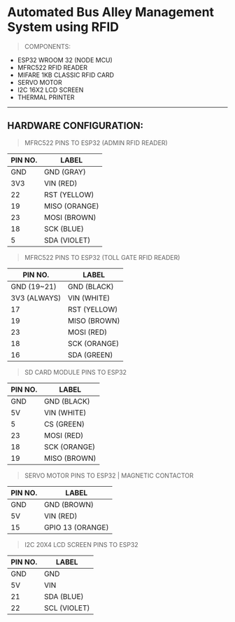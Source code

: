 # Automated Bus Alley Management System using RFID


> COMPONENTS:
  * ESP32 WROOM 32 (NODE MCU)
  * MFRC522 RFID READER
  * MIFARE 1KB CLASSIC RFID CARD
  * SERVO MOTOR
  * I2C 16X2 LCD SCREEN
  * THERMAL PRINTER

---

## HARDWARE CONFIGURATION:

> MFRC522 PINS TO ESP32 (ADMIN RFID READER)

| PIN NO.      | LABEL       |
| -----------  | ----------- |
| GND          | GND  (GRAY) |
| 3V3          | VIN  (RED)  |
| 22           | RST  (YELLOW)|
| 19           | MISO (ORANGE)|
| 23           | MOSI (BROWN) |
| 18           | SCK  (BLUE)|
| 5            | SDA  (VIOLET)|


> MFRC522 PINS TO ESP32 (TOLL GATE RFID READER)

| PIN NO.      | LABEL       |
| -----------  | ----------- |
| GND (19~21)  | GND  (BLACK)|
| 3V3 (ALWAYS) | VIN  (WHITE)|
| 17           | RST  (YELLOW)|
| 19           | MISO (BROWN)|
| 23           | MOSI (RED)  |
| 18           | SCK  (ORANGE)|
| 16            | SDA  (GREEN)|


> SD CARD MODULE PINS TO ESP32

| PIN NO.      | LABEL       |
| -----------  | ----------- |
| GND          | GND  (BLACK)|
| 5V           | VIN  (WHITE)|
| 5            | CS   (GREEN)|
| 23           | MOSI (RED)  |
| 18           | SCK  (ORANGE)|
| 19           | MISO (BROWN) |

> SERVO MOTOR PINS TO ESP32 | MAGNETIC CONTACTOR

| PIN NO.      | LABEL       |
| -----------  | ----------- |
| GND          | GND (BROWN) |
| 5V           | VIN (RED)   |
| 15           | GPIO 13 (ORANGE)|



> I2C 20X4 LCD SCREEN PINS TO ESP32

| PIN NO.      | LABEL       |
| -----------  | ----------- |
| GND          | GND         |
| 5V           | VIN         |
| 21           | SDA (BLUE)  |
| 22           | SCL (VIOLET)|





	

		
		
		
		
 		
		
		  
